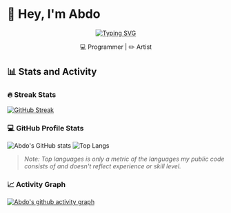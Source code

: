 # 👋 Hey, I'm Abdo  
<div align="center">

<a href="https://git.io/typing-svg"><img src="https://readme-typing-svg.demolab.com?font=Fira+Code&pause=1000&color=48AC5D&center=true&width=435&lines=build.+learn.+ship.+repeat!" alt="Typing SVG" /></a>

💻 Programmer | ✏️ Artist  

</div>

## 📊 Stats and Activity

### 🔥 Streak Stats
[![GitHub Streak](https://streak-stats.demolab.com?user=abdoido&theme=vue-dark&hide_border=true)](https://git.io/streak-stats)

### 💻 GitHub Profile Stats
![Abdo's GitHub stats](https://github-readme-stats.vercel.app/api?username=abdoido&show_icons=true&theme=vue-dark&hide_border=true)
![Top Langs](https://github-readme-stats.vercel.app/api/top-langs/?username=abdoido&layout=compact&theme=vue-dark&hide_border=true)

> *Note: Top languages is only a metric of the languages my public code consists of and doesn't reflect experience or skill level.*

### 📈 Activity Graph
[![Abdo's github activity graph](https://github-readme-activity-graph.vercel.app/graph?username=abdoido&theme=vue)](https://github.com/ashutosh00710/github-readme-activity-graph)


<!--
**abdoido/abdoido** is a ✨ _special_ ✨ repository because its `README.md` (this file) appears on your GitHub profile.

Here are some ideas to get you started:

- 🔭 I’m currently working on ...
- 🌱 I’m currently learning ...
- 👯 I’m looking to collaborate on ...
- 🤔 I’m looking for help with ...
- 💬 Ask me about ...
- 📫 How to reach me: ...
- 😄 Pronouns: ...
- ⚡ Fun fact: ...
-->
